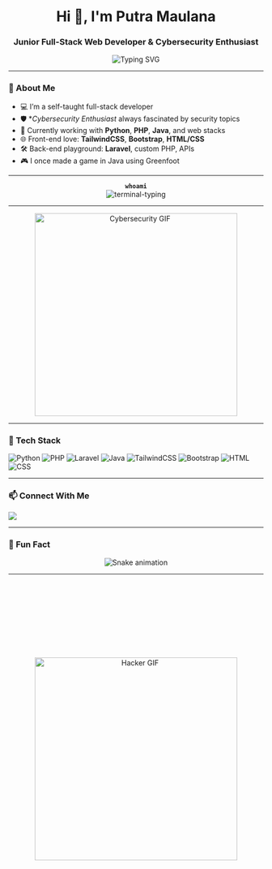 <h1 align="center">Hi 👋, I'm Putra Maulana</h1>
<h3 align="center">Junior Full-Stack Web Developer & Cybersecurity Enthusiast</h3>

<p align="center">
  <img src="https://readme-typing-svg.herokuapp.com?font=Orbitron&weight=600&size=22&pause=100&center=true&vCenter=true&width=440&lines=Code.+Debug.+Repeat.;Build+with+passion+%F0%9F%94%A5;Stay+curious%2C+stay+secure+%F0%9F%9A%80" alt="Typing SVG" />
</p>


---

### 🧠 About Me

- 💻 I’m a self-taught full-stack developer
- 🛡️ **Cybersecurity Enthusiast* always fascinated by security topics
- 🐍 Currently working with **Python**, **PHP**, **Java**, and web stacks
- 🌐 Front-end love: **TailwindCSS**, **Bootstrap**, **HTML/CSS**
- 🛠️ Back-end playground: **Laravel**, custom PHP, APIs
- 🎮 I once made a game in Java using Greenfoot

---

<!-- Custom Whoami typing animation -->
<p align="center">
  <code><b>whoami</b></code><br>
  <img src="https://readme-typing-svg.herokuapp.com?font=Dancing+Script&weight=500&size=38&duration=2500&pause=100&color=36BCF7&vCenter=true&width=700&lines=Just+a+guy+who+loves+code+and+cybersec.;Building+stuff+with+vibes+and+passion.;Exploring+the+internet%2C+securely+%F0%9F%94%92" alt="terminal-typing" />
</p>



---

<!-- New Cybersecurity GIF -->
<p align="center">
  <img src="https://media.giphy.com/media/7kPpPSEeSMnSDvSrod/giphy.gif" alt="Cybersecurity GIF" width="400"/>
</p>

---

### 🔧 Tech Stack

![Python](https://img.shields.io/badge/-Python-3776AB?style=flat&logo=python&logoColor=white)
![PHP](https://img.shields.io/badge/-PHP-777BB4?style=flat&logo=php&logoColor=white)
![Laravel](https://img.shields.io/badge/-Laravel-E74430?style=flat&logo=laravel&logoColor=white)
![Java](https://img.shields.io/badge/-Java-007396?style=flat&logo=java&logoColor=white)
![TailwindCSS](https://img.shields.io/badge/-Tailwind-06B6D4?style=flat&logo=tailwindcss&logoColor=white)
![Bootstrap](https://img.shields.io/badge/-Bootstrap-7952B3?style=flat&logo=bootstrap&logoColor=white)
![HTML](https://img.shields.io/badge/-HTML5-E34F26?style=flat&logo=html5&logoColor=white)
![CSS](https://img.shields.io/badge/-CSS3-1572B6?style=flat&logo=css3&logoColor=white)

---

### 📫 Connect With Me

<p align="left">
  <a href="https://github.com/PutraMaulana77" target="_blank"><img src="https://img.shields.io/badge/GitHub-100000?style=for-the-badge&logo=github&logoColor=white"/></a>
</p>

---

### 💬 Fun Fact

<!-- Snake Game Repo View -->
<div align="center">
  <img src="https://profile-readme-generator.com/assets/snake.svg" alt="Snake animation" />
</div>

---

<br>
<br>
<br>
<br>

<br>
<br>
<br>
<br>

<!-- Cybersecurity GIFs (Optional) -->
<p align="center">
  <img src="https://media.giphy.com/media/xTiTnkS0wXzMC3aKPC/giphy.gif" alt="Hacker GIF" width="400"/>
</p>


<br>
<br>
<br>
<br>
